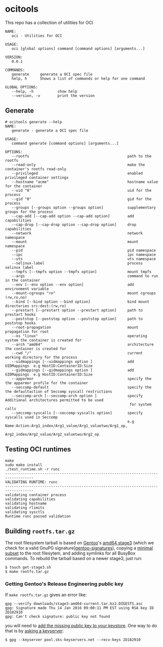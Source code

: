 # ocitools

This repo has a collection of utilities for OCI

```
NAME:
   oci - Utilities for OCI

USAGE:
   oci [global options] command [command options] [arguments...]
   
VERSION:
   0.0.1
   
COMMANDS:
   generate     generate a OCI spec file
   help, h      Shows a list of commands or help for one command
   
GLOBAL OPTIONS:
   --help, -h           show help
   --version, -v        print the version

```

Generate
------------------------------------------

```
# ocitools generate --help
NAME:
   generate - generate a OCI spec file

USAGE:
   command generate [command options] [arguments...]

OPTIONS:
   --rootfs                                             path to the rootfs
   --read-only                                          make the container's rootfs read-only
   --privileged                                         enabled privileged container settings
   --hostname "acme"                                    hostname value for the container
   --uid "0"                                            uid for the process
   --gid "0"                                            gid for the process
   --groups [--groups option --groups option]           supplementary groups for the process
   --cap-add [--cap-add option --cap-add option]        add capabilities
   --cap-drop [--cap-drop option --cap-drop option]     drop capabilities
   --network                                            network namespace
   --mount                                              mount namespace
   --pid                                                pid namespace
   --ipc                                                ipc namespace
   --uts                                                uts namespace
   --selinux-label                                      process selinux label
   --tmpfs [--tmpfs option --tmpfs option]              mount tmpfs
   --args                                               command to run in the container
   --env [--env option --env option]                    add environment variable
   --mount-cgroups "ro"                                 mount cgroups (rw,ro,no)
   --bind [--bind option --bind option]                 bind mount directories src:dest:(rw,ro)
   --prestart [--prestart option --prestart option]     path to prestart hooks
   --poststop [--poststop option --poststop option]     path to poststop hooks
   --root-propagation                                   mount propagation for root
   --os "linux"                                         operating system the container is created for
   --arch "amd64"                                       architecture the container is created for
   --cwd "/"                                            current working directory for the process
   --uidmappings [--uidmappings option ]                add UIDMappings  e.g HostID:ContainerID:Size
   --gidmappings [--gidmappings option ]                add GIDMappings  e.g HostID:ContainerID:Size
   --apparmor                                           specify the the apparmor profile for the container
   --seccomp-default                                    specify the the defaultaction of Seccomp syscall restrictions
   --seccomp-arch [--seccomp-arch option ]              specify Additional architectures permitted to be used 
                                                         for system calls
   --seccomp-syscalls [--seccomp-syscalls option]       specify syscalls used in Seccomp
                                                        e.g Name:Action:Arg1_index/Arg1_value/Arg1_valuetwo/Arg1_op, 
                                                            Arg2_index/Arg2_value/Arg2_valuetwo/Arg2_op
```

Testing OCI runtimes
------------------------------------------

```
make
sudo make install
./test_runtime.sh -r runc 
-----------------------------------------------------------------------------------
VALIDATING RUNTIME: runc
-----------------------------------------------------------------------------------
validating container process
validating capabilities
validating hostname
validating rlimits
validating sysctls
Runtime runc passed validation
```

Building `rootfs.tar.gz`
------------------------

The root filesystem tarball is based on [Gentoo][]'s [amd64
stage3][stage3-amd64] (which we check for a valid GnuPG
signature][gentoo-signatures]), copying a [minimal
subset](rootfs-files) to the root filesytem, and adding symlinks for
all BusyBox commands.  To rebuild the tarball based on a newer stage3,
just run:

```
$ touch get-stage3.sh
$ make rootfs.tar.gz
```

### Getting Gentoo's Release Engineering public key

If `make rootfs.tar.gz` gives an error like:

```
gpg --verify downloads/stage3-amd64-current.tar.bz2.DIGESTS.asc
gpg: Signature made Thu 14 Jan 2016 09:00:11 PM EST using RSA key ID 2D182910
gpg: Can't check signature: public key not found
```

you will need to [add the missing public key to your
keystore][gentoo-signatures].  One way to do that is by [asking a
keyserver][recv-keys]:

```
$ gpg --keyserver pool.sks-keyservers.net --recv-keys 2D182910
```

[Gentoo]: https://www.gentoo.org/
[stage3-amd64]: http://distfiles.gentoo.org/releases/amd64/autobuilds/
[gentoo-signatures]: https://www.gentoo.org/downloads/signatures/
[recv-keys]: https://www.gnupg.org/documentation/manuals/gnupg/Operational-GPG-Commands.html

